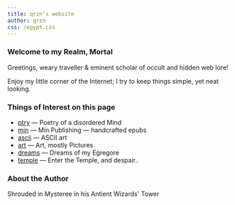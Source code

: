 ```yaml
---
title: qrzn's website
author: qrzn
css: /egypt.css
---
```


### Welcome to my Realm, Mortal

Greetings, weary traveller & eminent scholar of occult and hidden web lore!

Enjoy my little corner of the Internet; I try to keep things simple, yet neat looking.

### Things of Interest on this page

* [ptry](/ptry/ptry.html) &mdash; Poetry of a disordered Mind
* [min](/min/min.html) &mdash; Min Publishing &mdash; handcrafted epubs
* [ascii](/ascii/ascii.html) &mdash; ASCII art
* [art](/art/art.html) &mdash; Art, mostly Pictures
* [dreams](/art/dreams.html) &mdash; Dreams of my Egregore
* [temple](/temple.html) &mdash; Enter the Temple, and despair..

### About the Author

Shrouded in Mysteree in his Antient Wizards' Tower